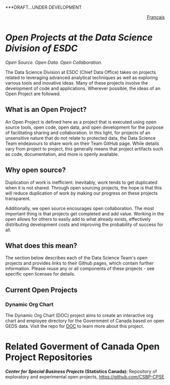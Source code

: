 
***DRAFT...UNDER DEVELOPMENT

<div style="text-align: right;">
    <a href="https://dsd-esdc-edsc.github.io/README.fr.html">Français</a>
</div>

# _Open Projects at the Data Science Division of ESDC_
_Open Source. Open Data. Open Collaboration._

The Data Science Division at ESDC (Chief Data Office) takes on projects related to leveraging advanced analytical techniques as well as exploring various tools and inovative ideas. Many of these projects involve the development of code and applications. Wherever possible, the ideas of an Open Project are followed.

## What is an Open Project?
An Open Project is defined here as a project that is executed using open source tools, open code, open data, and open development for the purpose of facilitating sharing and collaboration. In this light, for projects of an unsensitive nature that do not relate to protected data, the Data Science Team endeavours to share work on their Team GitHub page. While details vary from project to project, this generally means that project artifacts such as code, documentation, and more is openly available.

## Why open source?
Duplication of work is inefficient. Inevitably, work tends to get duplicated when it is not shared. Through open sourcing projects, the hope is that this will reduce duplication of work by making our progress on these projects transparent.

Additionally, we open source encourages open collaboration. The most important thing is that projects get completed and add value. Working in the open allows for others to easily add to what already exists, effectively distributing development costs and improving the probability of success for all.

## What does this mean?
The section below describes each of the Data Science Team's open projects and provides links to their Github pages, which contain further information. Please reuse any or all components of these projects - see specific open licenses for details.

## Current Open Projects

### Dynamic Org Chart
The Dynamic Org Chart (DOC) project aims to create an interactive org chart and employee directory for the Government of Canada based on open GEDS data. Visit the repo for [DOC](https://dsd-esdc-edsc.github.io/dynamic-org-chart/) to learn more about this project.

# Related Goverment of Canada Open Project Repositories

**_Center for Special Business Projects_ (Statistics Canada):** Repository of exploratory and experimental open projects, https://github.com/CSBP-CPSE 



